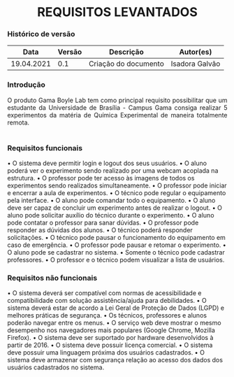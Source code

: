# <center> REQUISITOS LEVANTADOS

### Histórico de versão<br>

|Data | Versão | Descrição | Autor(es)|
| -- | -- | -- | -- |
| 19.04.2021 | 0.1 | Criação do documento |Isadora Galvão|

### Introdução
<div align="justify"> O produto Gama Boyle Lab tem como principal requisito possibilitar que um estudante da
Universidade de Brasília - Campus Gama consiga realizar 5 experimentos da matéria de Química Experimental de maneira totalmente remota. 
</div><br>

### Requisitos funcionais
• O sistema deve permitir login e logout dos seus usuários.
• O aluno poderá ver o experimento sendo realizado por uma webcam acoplada na
estrutura.
• O professor pode ter acesso às imagens de todos os experimentos sendo realizados
simultaneamente.
• O professor pode iniciar e encerrar a aula de experimentos.
• O técnico pode regular o equipamento pela interface.
• O aluno pode comandar todo o equipamento.
• O aluno deve ser capaz de concluir um experimento antes de realizar o logout.
• O aluno pode solicitar auxílio do técnico durante o experimento.
• O aluno pode contatar o professor para sanar dúvidas.
• O professor pode responder as dúvidas dos alunos.
• O técnico poderá responder solicitações.
• O técnico pode pausar o funcionamento do equipamento em caso de emergência.
• O professor pode pausar e retomar o experimento.
• O aluno pode se cadastrar no sistema.
• Somente o técnico pode cadastrar professores.
• O professor e o técnico podem visualizar a lista de usuários. 

### Requisitos não funcionais
• O sistema deverá ser compatível com normas de acessibilidade e compatibilidade
com solução assistência/ajuda para debilidades.
• O sistema deverá estar de acordo a Lei Geral de Proteção de Dados (LGPD) e melhores práticas de segurança.
• Os técnicos, professores e alunos poderão navegar entre os menus.
• O serviço web deve mostrar o mesmo desempenho nos navegadores mais populares
(Google Chrome, Mozilla Firefox).
• O sistema deve ser suportado por hardware desenvolvidos à partir de 2016.
• O sistema deve possuir licença comercial.
• O sistema deve possuir uma linguagem próxima dos usuários cadastrados.
• O sistema deve armazenar com segurança relação ao acesso dos dados dos usuários cadastrados no
sistema.